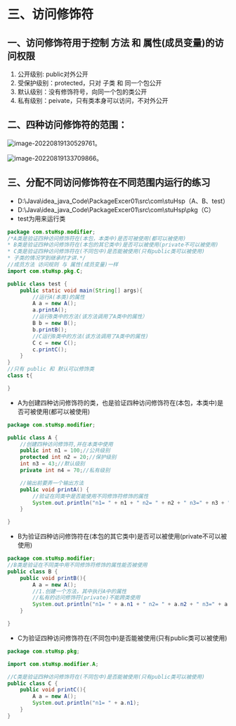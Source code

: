# 三、访问修饰符

## 一、访问修饰符用于控制 方法 和 属性(成员变量)的访问权限

1. 公开级别: public对外公开
2. 受保护级别：protected，只对 子类 和 同一个包公开
3. 默认级别：没有修饰符号，向同一个包的类公开
4. 私有级别：peivate，只有类本身可以访问，不对外公开

## 二、四种访问修饰符的范围：

![image-20220819130529761](C:\Users\86199\AppData\Roaming\Typora\typora-user-images\image-20220819130529761.png)。

![image-20220819133709866](C:\Users\86199\AppData\Roaming\Typora\typora-user-images\image-20220819133709866.png)。

## 三、分配不同访问修饰符在不同范围内运行的练习

* D:\Java\idea_java_Code\PackageExcer01\src\com\stuHsp（A、B、test）
* D:\Java\idea_java_Code\PackageExcer01\src\com\stuHsp\pkg（C）
* test为用来运行类

~~~java
package com.stuHsp.modifier;
/*A类是验证四种访问修饰符在(本包，本类中)是否可被使用(都可以被使用)
* B类是验证四种访问修饰符在(本包的其它类中)是否可以被使用(private不可以被使用)
* C类是验证四种访问修饰符在(不同包中)是否能被使用(只有public类可以被使用)
* 子类的情况学到继承时才讲.*/
//成员方法 访问规则 与 属性(成员变量)一样
import com.stuHsp.pkg.C;

public class test {
    public static void main(String[] args){
        //运行A(本类)的属性
        A a = new A();
        a.printA();
        //运行B类中的方法(该方法调用了A类中的属性）
        B b = new B();
        b.printB();
        //C运行B类中的方法(该方法调用了A类中的属性)
        C c = new C();
        c.printC();
    }
}
//只有 public 和 默认可以修饰类
class t{

}

~~~

* A为创建四种访问修饰符的类，也是验证四种访问修饰符在(本包，本类中)是否可被使用(都可以被使用)

~~~java
package com.stuHsp.modifier;

public class A {
    //创建四种访问修饰符,并在本类中使用
    public int n1 = 100;//公共级别
    protected int n2 = 20;//保护级别
    int n3 = 43;//默认级别
    private int n4 = 70;//私有级别

    //输出前要弄一个输出方法
    public void printA() {
        //验证在同类中是否能使用不同修饰符修饰的属性
        System.out.println("n1= " + n1 + " n2= " + n2 + " n3=" + n3 + " n4=" + n4);
    }

}

~~~

* B为验证四种访问修饰符在(本包的其它类中)是否可以被使用(private不可以被使用)

~~~java
package com.stuHsp.modifier;
//B类是验证在不同类中用不同修饰符修饰的属性能否被使用
public class B {
    public void printB(){
        A a = new A();
        //1.创建一个方法，其中执行A中的属性
        //私有的访问修饰符(private)不能跨类使用
        System.out.println("n1= " + a.n1 + " n2= " + a.n2 + " n3=" + a.n3);
    }

}

~~~

* C为验证四种访问修饰符在(不同包中)是否能被使用(只有public类可以被使用)

~~~java
package com.stuHsp.pkg;

import com.stuHsp.modifier.A;

//C类是验证四种访问修饰符在(不同包中)是否能被使用(只有public类可以被使用)
public class C {
    public void printC(){
        A a = new A();
        System.out.println("n1= " + a.n1);
    }
}

~~~

